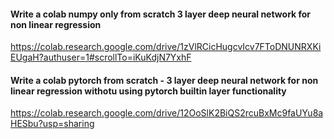 
#### Write  a colab  numpy only from scratch 3 layer deep neural network for non linear regression


https://colab.research.google.com/drive/1zVlRCicHugcvIcv7FToDNUNRXKiEUgaH?authuser=1#scrollTo=iKuKdjN7YxhF


#### Write a colab pytorch from scratch - 3 layer deep neural network for non linear regression withotu using pytorch builtin layer functionality 


https://colab.research.google.com/drive/12OoSlK2BiQS2rcuBxMc9faUYu8aHESbu?usp=sharing
